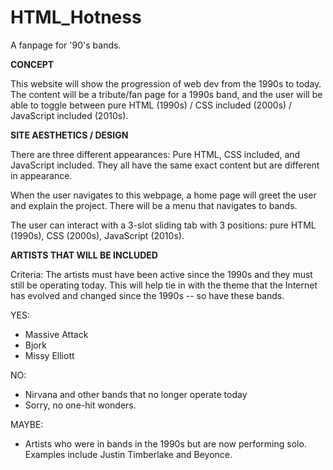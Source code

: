 # HTML_Hotness
A fanpage for '90's bands. 

**CONCEPT**

This website will show the progression of web dev from the 1990s to today. The content will be a tribute/fan page for a 1990s band, and the user will be able to toggle between pure HTML (1990s) / CSS included (2000s) / JavaScript included (2010s). 

**SITE AESTHETICS / DESIGN**

There are three different appearances: Pure HTML, CSS included, and JavaScript included. They all have the same exact content but are different in appearance. 

When the user navigates to this webpage, a home page will greet the user and explain the project. There will be a menu that navigates to bands.

The user can interact with a 3-slot sliding tab with 3 positions: pure HTML (1990s), CSS (2000s), JavaScript (2010s). 


**ARTISTS THAT WILL BE INCLUDED**

Criteria: The artists must have been active since the 1990s and they must still be operating today. This will help tie in with the theme that the Internet has evolved and changed since the 1990s -- so have these bands. 

YES: 
* Massive Attack 
* Bjork 
* Missy Elliott

NO: 
* Nirvana and other bands that no longer operate today
* Sorry, no one-hit wonders. 

MAYBE: 
* Artists who were in bands in the 1990s but are now performing solo. Examples include Justin Timberlake and Beyonce.
